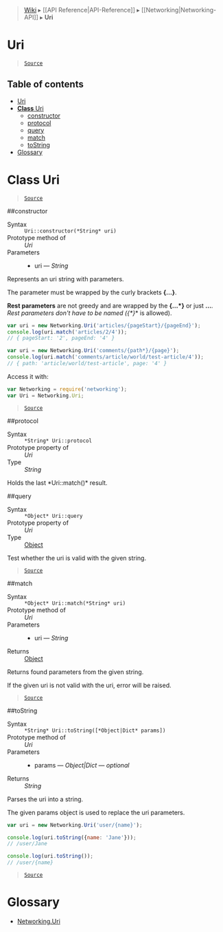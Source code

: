 > [Wiki](Home) ▸ [[API Reference|API-Reference]] ▸ [[Networking|Networking-API]] ▸ **Uri**

# Uri

> [`Source`](/Neft-io/neft/blob/e79ebc2b61607e795a53c22d1577605addf00689/src/networking/uri.litcoffee#uri)

## Table of contents
* [Uri](#uri)
* [**Class** Uri](#class-uri)
  * [constructor](#constructor)
  * [protocol](#protocol)
  * [query](#query)
  * [match](#match)
  * [toString](#tostring)
* [Glossary](#glossary)

# **Class** Uri

> [`Source`](/Neft-io/neft/blob/e79ebc2b61607e795a53c22d1577605addf00689/src/networking/uri.litcoffee#class-uri)

##constructor
<dl><dt>Syntax</dt><dd><code>Uri::constructor(&#x2A;String&#x2A; uri)</code></dd><dt>Prototype method of</dt><dd><i>Uri</i></dd><dt>Parameters</dt><dd><ul><li>uri — <i>String</i></li></ul></dd></dl>
Represents an uri string with parameters.

The parameter must be wrapped by the curly brackets **{…}**.

**Rest parameters** are not greedy and are wrapped by the **{…*}** or just **…***.
Rest parameters don't have to be named (**{*}** is allowed).

```javascript
var uri = new Networking.Uri('articles/{pageStart}/{pageEnd}');
console.log(uri.match('articles/2/4'));
// { pageStart: '2', pageEnd: '4' }

var uri = new Networking.Uri('comments/{path*}/{page}');
console.log(uri.match('comments/article/world/test-article/4'));
// { path: 'article/world/test-article', page: '4' }
```

Access it with:
```javascript
var Networking = require('networking');
var Uri = Networking.Uri;
```

> [`Source`](/Neft-io/neft/blob/e79ebc2b61607e795a53c22d1577605addf00689/src/networking/uri.litcoffee#constructor)

##protocol
<dl><dt>Syntax</dt><dd><code>&#x2A;String&#x2A; Uri::protocol</code></dd><dt>Prototype property of</dt><dd><i>Uri</i></dd><dt>Type</dt><dd><i>String</i></dd></dl>
Holds the last *Uri::match()* result.

##query
<dl><dt>Syntax</dt><dd><code>&#x2A;Object&#x2A; Uri::query</code></dd><dt>Prototype property of</dt><dd><i>Uri</i></dd><dt>Type</dt><dd><a href="/Neft-io/neft/wiki/Utils-API.md#isobject">Object</a></dd></dl>
Test whether the uri is valid with the given string.

> [`Source`](/Neft-io/neft/blob/e79ebc2b61607e795a53c22d1577605addf00689/src/networking/uri.litcoffee#query)

##match
<dl><dt>Syntax</dt><dd><code>&#x2A;Object&#x2A; Uri::match(&#x2A;String&#x2A; uri)</code></dd><dt>Prototype method of</dt><dd><i>Uri</i></dd><dt>Parameters</dt><dd><ul><li>uri — <i>String</i></li></ul></dd><dt>Returns</dt><dd><a href="/Neft-io/neft/wiki/Utils-API.md#isobject">Object</a></dd></dl>
Returns found parameters from the given string.

If the given uri is not valid with the uri, error will be raised.

> [`Source`](/Neft-io/neft/blob/e79ebc2b61607e795a53c22d1577605addf00689/src/networking/uri.litcoffee#match)

##toString
<dl><dt>Syntax</dt><dd><code>&#x2A;String&#x2A; Uri::toString([&#x2A;Object|Dict&#x2A; params])</code></dd><dt>Prototype method of</dt><dd><i>Uri</i></dd><dt>Parameters</dt><dd><ul><li>params — <i>Object|Dict</i> — <i>optional</i></li></ul></dd><dt>Returns</dt><dd><i>String</i></dd></dl>
Parses the uri into a string.

The given params object is used to replace the uri parameters.

```javascript
var uri = new Networking.Uri('user/{name}');

console.log(uri.toString({name: 'Jane'}));
// /user/Jane

console.log(uri.toString());
// /user/{name}
```

> [`Source`](/Neft-io/neft/blob/e79ebc2b61607e795a53c22d1577605addf00689/src/networking/uri.litcoffee#tostring)

# Glossary

- [Networking.Uri](#class-uri)

